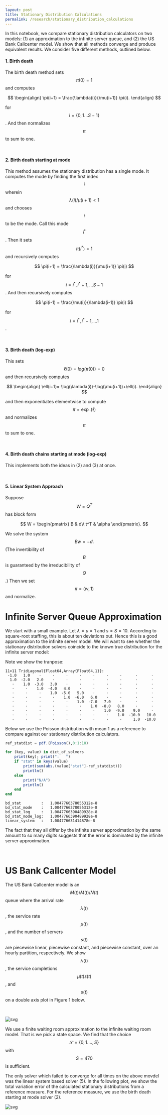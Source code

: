 ```yaml
---
layout: post
title: Stationary Distribution Calculations 
permalink: /research/stationary_distribution_calculations
---
```


In this notebook, we compare stationary distribution calculators on two models: (1) an approximation to the infinite server queue, and (2) the US Bank Callcenter model. We show that all methods converge and produce equivalent results. We consider five different methods, outlined below.

#### 1. Birth death 

The birth death method sets $$\pi(0)=1$$ and computes

$$
\begin{align}
\pi(i+1) = \frac{\lambda(i)}{\mu(i+1)} \pi(i).
\end{align}
$$

for $$i=\{0,1...S-1\}$$. And then normalizes $$\pi$$ to sum to one. 


&nbsp;
#### 2. Birth death starting at mode

This method assumes the stationary distribution has a single mode. It computes the mode by finding the first index $$i$$ wherein $$\lambda(i)/\mu(i+1)<1$$ and chooses $$i$$ to be the mode. Call this mode $$i^*$$. Then it sets $$\pi(i^*)=1$$ and recursively computes

$$
\pi(i+1) = \frac{\lambda(i)}{\mu(i+1)} \pi(i)
$$

for $$i=i^*,i^*+1,...S-1$$. And then recursively computes

$$
\pi(i-1) = \frac{\mu(i)}{\lambda(i-1)} \pi(i)
$$

for $$i=i^*, i^*-1, ... 1$$.


&nbsp;
#### 3. Birth death (log-exp)

This sets $$\ell(0)=log(\pi(0))=0$$ and then recursively computes

$$
\begin{align}
\ell(i+1)=  \log(\lambda(i))-\log(\mu(i+1))+\ell(i).
\end{align}
$$

and then exponentiates elementwise to compute $$\pi = \exp.(\ell)$$ and normalizes $$\pi$$ to sum to one. 


&nbsp;
#### 4. Birth death chains starting at mode (log-exp)
This implements both the ideas in (2) and (3) at once.


&nbsp;
#### 5. Linear System Approach

Suppose $$W=Q^T$$ has block form

$$
W = \begin{pmatrix}
B & d\\
t^T & \alpha
\end{pmatrix}.
$$

We solve the system 
$$
Bw=-d.
$$
(The invertibility of $$B$$ is guaranteed by the irreducibility of $$Q$$.) Then we set $$\pi=(w,1)$$ and normalize. 


# Infinite Server Queue Approximation

We start with a small example. Let $\lambda =\mu =1$ and $s=S=10$. According to square-root staffing, this is about ten deviations out. Hence this is a good approximation to the infinite server model. We will want to see whether the stationary distribution solvers coincide to the known true distribution for the infinite server model:

Note we show the tranpose: 

    11×11 Tridiagonal{Float64,Array{Float64,1}}:
     -1.0   1.0    ⋅     ⋅     ⋅     ⋅     ⋅     ⋅     ⋅      ⋅      ⋅ 
      1.0  -2.0   2.0    ⋅     ⋅     ⋅     ⋅     ⋅     ⋅      ⋅      ⋅ 
       ⋅    1.0  -3.0   3.0    ⋅     ⋅     ⋅     ⋅     ⋅      ⋅      ⋅ 
       ⋅     ⋅    1.0  -4.0   4.0    ⋅     ⋅     ⋅     ⋅      ⋅      ⋅ 
       ⋅     ⋅     ⋅    1.0  -5.0   5.0    ⋅     ⋅     ⋅      ⋅      ⋅ 
       ⋅     ⋅     ⋅     ⋅    1.0  -6.0   6.0    ⋅     ⋅      ⋅      ⋅ 
       ⋅     ⋅     ⋅     ⋅     ⋅    1.0  -7.0   7.0    ⋅      ⋅      ⋅ 
       ⋅     ⋅     ⋅     ⋅     ⋅     ⋅    1.0  -8.0   8.0     ⋅      ⋅ 
       ⋅     ⋅     ⋅     ⋅     ⋅     ⋅     ⋅    1.0  -9.0    9.0     ⋅ 
       ⋅     ⋅     ⋅     ⋅     ⋅     ⋅     ⋅     ⋅    1.0  -10.0   10.0
       ⋅     ⋅     ⋅     ⋅     ⋅     ⋅     ⋅     ⋅     ⋅     1.0  -10.0


Below we use the Poisson distribution with mean 1 as a reference to compare against our stationary distribution calculators.

```julia
ref_statdist = pdf.(Poisson(),0:1:10)

for (key, value) in dict_of_solvers
    print(key); print(":   ")
    if "stat" in keys(value)
        print(sum(abs.(value["stat"]-ref_statdist)))
        println()
    else
        print("N/A")
        println()
    end
end
```

    bd_stat         :   1.0047766378055312e-8
    bd_stat_mode    :   1.0047766378055312e-8
    bd_stat_log     :   1.0047766390489928e-8
    bd_stat_mode_log:   1.0047766390489928e-8
    linear_system   :   1.004776631414878e-8




The fact that they all differ by the infinite server approximation by the same amount to so many digits suggests that the error is dominated by the infinite server approximation. 

&nbsp;

# US Bank Callcenter Model


The US Bank Callcenter model is an $$M(t)/M(t)/N(t)$$ queue where the arrival rate $$\lambda(t)$$, the service rate $$\mu(t)$$, and the number of servers $$s(t)$$ are piecewise linear, piecewise constant, and piecewise constant, over an hourly partition, respectively. We show $$\lambda(t)$$, the service completions $$\mu(t)s(t)$$, and $$s(t)$$ on a double axis plot in Figure 1 below.

&nbsp;

![svg](/files/Research/Pointwise_Stationary_Approximation/figures/US_Bank_model.svg)
&nbsp;

We use a finite waiting room approximation to the infinite waiting room model. That is we pick a state space. We find that the choice $$\mathcal{S}=\{0,1....,S\}$$ with $$S=470$$ is sufficient.

The only solver which failed to converge for all times on the above movdel was the linear system based solver (5). In the following plot, we show the total variation error of the calculated stationary distributions from a reference measure. For the reference measure, we use the birth death starting at mode solver (2). 



![svg](/files/Research/Stationary_Distribution_Calculations/output_12_0.svg)



